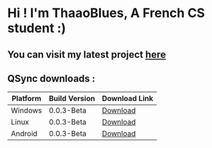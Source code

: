 # Hi ! I'm ThaaoBlues, A French CS student :)

## You can visit my latest project [here](https://github.com/thaaoblues/qsync)
## QSync downloads :

| Platform     | Build Version | Download Link                                                 |
|--------------|---------------|---------------------------------------------------------------|
| Windows      | 0.0.3-Beta        | [Download](https://github.com/ThaaoBlues/qsync/releases/download/0.0.3-Beta/qsync_windows_x64.exe) |
| Linux        | 0.0.3-Beta        | [Download](https://github.com/ThaaoBlues/qsync/releases/download/0.0.3-Beta/qsync_linux) |
| Android      | 0.0.3-Beta        | [Download](https://github.com/ThaaoBlues/qsync/releases/download/0.0.3-Beta/qsync_linux)                                        |
